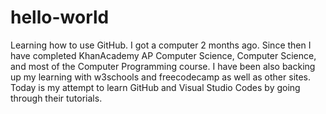 # hello-world
Learning how to use GitHub.
I got a computer 2 months ago.  Since then I have completed KhanAcademy AP Computer Science, Computer Science, and most of the Computer Programming course.  I have been also backing up my learning with w3schools and freecodecamp as well as other sites.  
Today is my attempt to learn GitHub and Visual Studio Codes by going through their tutorials.
